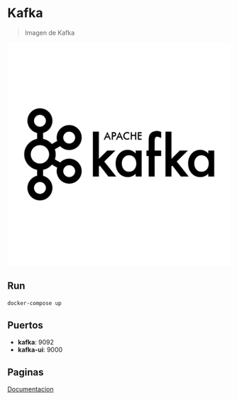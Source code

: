 # Kafka

> Imagen de Kafka 

![alt text](img/kafka.png)

## Run

```sh
docker-compose up
```

## Puertos

* **kafka**: 9092
* **kafka-ui**: 9000

## Paginas

[Documentacion](https://developer.confluent.io/quickstart/kafka-docker/)
